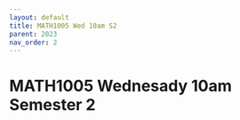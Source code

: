 ```yaml
---
layout: default
title: MATH1005 Wed 10am S2
parent: 2023
nav_order: 2
---
```


# MATH1005 Wednesady 10am Semester 2